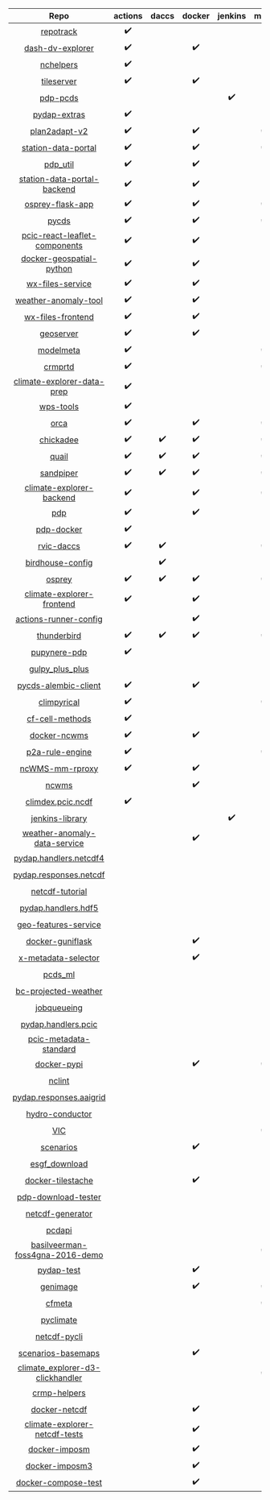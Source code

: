 | Repo | actions | daccs | docker | jenkins | make | pip | pipenv | snyk |
|:-:|:-:|:-:|:-:|:-:|:-:|:-:|:-:|:-:|
| [repotrack](https://github.com/pacificclimate/repotrack) | :heavy_check_mark: | | | | | | :heavy_check_mark: | |
| [dash-dv-explorer](https://github.com/pacificclimate/dash-dv-explorer) | :heavy_check_mark: | | :heavy_check_mark: | | | | :heavy_check_mark: | |
| [nchelpers](https://github.com/pacificclimate/nchelpers) | :heavy_check_mark: | | | | | :heavy_check_mark: | | |
| [tileserver](https://github.com/pacificclimate/tileserver) | :heavy_check_mark: | | :heavy_check_mark: | | | | | |
| [pdp-pcds](https://github.com/pacificclimate/pdp-pcds) | | | | :heavy_check_mark: | | :heavy_check_mark: | | |
| [pydap-extras](https://github.com/pacificclimate/pydap-extras) | :heavy_check_mark: | | | | | | :heavy_check_mark: | |
| [plan2adapt-v2](https://github.com/pacificclimate/plan2adapt-v2) | :heavy_check_mark: | | :heavy_check_mark: | | :heavy_check_mark: | | | :heavy_check_mark: |
| [station-data-portal](https://github.com/pacificclimate/station-data-portal) | :heavy_check_mark: | | :heavy_check_mark: | | :heavy_check_mark: | | | |
| [pdp_util](https://github.com/pacificclimate/pdp_util) | :heavy_check_mark: | | :heavy_check_mark: | | | | :heavy_check_mark: | |
| [station-data-portal-backend](https://github.com/pacificclimate/station-data-portal-backend) | :heavy_check_mark: | | :heavy_check_mark: | | | | :heavy_check_mark: | |
| [osprey-flask-app](https://github.com/pacificclimate/osprey-flask-app) | :heavy_check_mark: | | :heavy_check_mark: | | :heavy_check_mark: | | :heavy_check_mark: | |
| [pycds](https://github.com/pacificclimate/pycds) | :heavy_check_mark: | | :heavy_check_mark: | | :heavy_check_mark: | | :heavy_check_mark: | |
| [pcic-react-leaflet-components](https://github.com/pacificclimate/pcic-react-leaflet-components) | :heavy_check_mark: | | :heavy_check_mark: | | | | | |
| [docker-geospatial-python](https://github.com/pacificclimate/docker-geospatial-python) | :heavy_check_mark: | | :heavy_check_mark: | | | | | :heavy_check_mark: |
| [wx-files-service](https://github.com/pacificclimate/wx-files-service) | :heavy_check_mark: | | :heavy_check_mark: | | | :heavy_check_mark: | | :heavy_check_mark: |
| [weather-anomaly-tool](https://github.com/pacificclimate/weather-anomaly-tool) | :heavy_check_mark: | | :heavy_check_mark: | | | | | :heavy_check_mark: |
| [wx-files-frontend](https://github.com/pacificclimate/wx-files-frontend) | :heavy_check_mark: | | :heavy_check_mark: | | | | | :heavy_check_mark: |
| [geoserver](https://github.com/pacificclimate/geoserver) | :heavy_check_mark: | | :heavy_check_mark: | | | | | :heavy_check_mark: |
| [modelmeta](https://github.com/pacificclimate/modelmeta) | :heavy_check_mark: | | | | :heavy_check_mark: | | :heavy_check_mark: | |
| [crmprtd](https://github.com/pacificclimate/crmprtd) | :heavy_check_mark: | | | | :heavy_check_mark: | :heavy_check_mark: | :heavy_check_mark: | |
| [climate-explorer-data-prep](https://github.com/pacificclimate/climate-explorer-data-prep) | :heavy_check_mark: | | | | | | :heavy_check_mark: | |
| [wps-tools](https://github.com/pacificclimate/wps-tools) | :heavy_check_mark: | | | | | | :heavy_check_mark: | |
| [orca](https://github.com/pacificclimate/orca) | :heavy_check_mark: | | :heavy_check_mark: | | :heavy_check_mark: | | :heavy_check_mark: | :heavy_check_mark: |
| [chickadee](https://github.com/pacificclimate/chickadee) | :heavy_check_mark: | :heavy_check_mark: | :heavy_check_mark: | | :heavy_check_mark: | :heavy_check_mark: | | :heavy_check_mark: |
| [quail](https://github.com/pacificclimate/quail) | :heavy_check_mark: | :heavy_check_mark: | :heavy_check_mark: | | :heavy_check_mark: | :heavy_check_mark: | | :heavy_check_mark: |
| [sandpiper](https://github.com/pacificclimate/sandpiper) | :heavy_check_mark: | :heavy_check_mark: | :heavy_check_mark: | | :heavy_check_mark: | :heavy_check_mark: | | :heavy_check_mark: |
| [climate-explorer-backend](https://github.com/pacificclimate/climate-explorer-backend) | :heavy_check_mark: | | :heavy_check_mark: | | :heavy_check_mark: | | :heavy_check_mark: | |
| [pdp](https://github.com/pacificclimate/pdp) | :heavy_check_mark: | | :heavy_check_mark: | | | :heavy_check_mark: | | |
| [pdp-docker](https://github.com/pacificclimate/pdp-docker) | :heavy_check_mark: | | | | | | | |
| [rvic-daccs](https://github.com/pacificclimate/rvic-daccs) | :heavy_check_mark: | :heavy_check_mark: | | | :heavy_check_mark: | :heavy_check_mark: | | |
| [birdhouse-config](https://github.com/pacificclimate/birdhouse-config) | | :heavy_check_mark: | | | | | | |
| [osprey](https://github.com/pacificclimate/osprey) | :heavy_check_mark: | :heavy_check_mark: | :heavy_check_mark: | | :heavy_check_mark: | :heavy_check_mark: | | :heavy_check_mark: |
| [climate-explorer-frontend](https://github.com/pacificclimate/climate-explorer-frontend) | :heavy_check_mark: | | :heavy_check_mark: | | | | | :heavy_check_mark: |
| [actions-runner-config](https://github.com/pacificclimate/actions-runner-config) | | | :heavy_check_mark: | | | | | |
| [thunderbird](https://github.com/pacificclimate/thunderbird) | :heavy_check_mark: | :heavy_check_mark: | :heavy_check_mark: | | :heavy_check_mark: | :heavy_check_mark: | | :heavy_check_mark: |
| [pupynere-pdp](https://github.com/pacificclimate/pupynere-pdp) | :heavy_check_mark: | | | | | | | |
| [gulpy_plus_plus](https://github.com/pacificclimate/gulpy_plus_plus) | | | | | | :heavy_check_mark: | | |
| [pycds-alembic-client](https://github.com/pacificclimate/pycds-alembic-client) | :heavy_check_mark: | | :heavy_check_mark: | | | :heavy_check_mark: | | |
| [climpyrical](https://github.com/pacificclimate/climpyrical) | :heavy_check_mark: | | | | :heavy_check_mark: | :heavy_check_mark: | | |
| [cf-cell-methods](https://github.com/pacificclimate/cf-cell-methods) | :heavy_check_mark: | | | | | :heavy_check_mark: | | |
| [docker-ncwms](https://github.com/pacificclimate/docker-ncwms) | :heavy_check_mark: | | :heavy_check_mark: | | | | | |
| [p2a-rule-engine](https://github.com/pacificclimate/p2a-rule-engine) | :heavy_check_mark: | | | | :heavy_check_mark: | :heavy_check_mark: | | |
| [ncWMS-mm-rproxy](https://github.com/pacificclimate/ncWMS-mm-rproxy) | :heavy_check_mark: | | :heavy_check_mark: | | | :heavy_check_mark: | | |
| [ncwms](https://github.com/pacificclimate/ncwms) | | | :heavy_check_mark: | | | | | |
| [climdex.pcic.ncdf](https://github.com/pacificclimate/climdex.pcic.ncdf) | :heavy_check_mark: | | | | | | | |
| [jenkins-library](https://github.com/pacificclimate/jenkins-library) | | | | :heavy_check_mark: | | | | |
| [weather-anomaly-data-service](https://github.com/pacificclimate/weather-anomaly-data-service) | | | :heavy_check_mark: | | | :heavy_check_mark: | | |
| [pydap.handlers.netcdf4](https://github.com/pacificclimate/pydap.handlers.netcdf4) | | | | | | :heavy_check_mark: | | |
| [pydap.responses.netcdf](https://github.com/pacificclimate/pydap.responses.netcdf) | | | | | | :heavy_check_mark: | | |
| [netcdf-tutorial](https://github.com/pacificclimate/netcdf-tutorial) | | | | | | :heavy_check_mark: | | |
| [pydap.handlers.hdf5](https://github.com/pacificclimate/pydap.handlers.hdf5) | | | | | | :heavy_check_mark: | | |
| [geo-features-service](https://github.com/pacificclimate/geo-features-service) | | | | | | :heavy_check_mark: | | |
| [docker-guniflask](https://github.com/pacificclimate/docker-guniflask) | | | :heavy_check_mark: | | | | | |
| [x-metadata-selector](https://github.com/pacificclimate/x-metadata-selector) | | | :heavy_check_mark: | | | | | |
| [pcds_ml](https://github.com/pacificclimate/pcds_ml) | | | | | | :heavy_check_mark: | | |
| [bc-projected-weather](https://github.com/pacificclimate/bc-projected-weather) | | | | | | :heavy_check_mark: | | |
| [jobqueueing](https://github.com/pacificclimate/jobqueueing) | | | | | | :heavy_check_mark: | | |
| [pydap.handlers.pcic](https://github.com/pacificclimate/pydap.handlers.pcic) | | | | | | :heavy_check_mark: | | |
| [pcic-metadata-standard](https://github.com/pacificclimate/pcic-metadata-standard) | | | | | | :heavy_check_mark: | | |
| [docker-pypi](https://github.com/pacificclimate/docker-pypi) | | | :heavy_check_mark: | | :heavy_check_mark: | | | |
| [nclint](https://github.com/pacificclimate/nclint) | | | | | | :heavy_check_mark: | | |
| [pydap.responses.aaigrid](https://github.com/pacificclimate/pydap.responses.aaigrid) | | | | | | :heavy_check_mark: | | |
| [hydro-conductor](https://github.com/pacificclimate/hydro-conductor) | | | | | | :heavy_check_mark: | | |
| [VIC](https://github.com/pacificclimate/VIC) | | | | | :heavy_check_mark: | | | |
| [scenarios](https://github.com/pacificclimate/scenarios) | | | :heavy_check_mark: | | | | | |
| [esgf_download](https://github.com/pacificclimate/esgf_download) | | | | | | :heavy_check_mark: | | |
| [docker-tilestache](https://github.com/pacificclimate/docker-tilestache) | | | :heavy_check_mark: | | | | | |
| [pdp-download-tester](https://github.com/pacificclimate/pdp-download-tester) | | | | | | :heavy_check_mark: | | |
| [netcdf-generator](https://github.com/pacificclimate/netcdf-generator) | | | | | | :heavy_check_mark: | | |
| [pcdapi](https://github.com/pacificclimate/pcdapi) | | | | | | :heavy_check_mark: | | |
| [basilveerman-foss4gna-2016-demo](https://github.com/pacificclimate/basilveerman-foss4gna-2016-demo) | | | | | :heavy_check_mark: | | | |
| [pydap-test](https://github.com/pacificclimate/pydap-test) | | | :heavy_check_mark: | | | :heavy_check_mark: | | |
| [genimage](https://github.com/pacificclimate/genimage) | | | :heavy_check_mark: | | :heavy_check_mark: | | | |
| [cfmeta](https://github.com/pacificclimate/cfmeta) | | | | | :heavy_check_mark: | :heavy_check_mark: | | |
| [pyclimate](https://github.com/pacificclimate/pyclimate) | | | | | | :heavy_check_mark: | | |
| [netcdf-pycli](https://github.com/pacificclimate/netcdf-pycli) | | | | | | :heavy_check_mark: | | |
| [scenarios-basemaps](https://github.com/pacificclimate/scenarios-basemaps) | | | :heavy_check_mark: | | | | | |
| [climate_explorer-d3-clickhandler](https://github.com/pacificclimate/climate_explorer-d3-clickhandler) | | | | | :heavy_check_mark: | | | |
| [crmp-helpers](https://github.com/pacificclimate/crmp-helpers) | | | | | | :heavy_check_mark: | | |
| [docker-netcdf](https://github.com/pacificclimate/docker-netcdf) | | | :heavy_check_mark: | | | | | |
| [climate-explorer-netcdf-tests](https://github.com/pacificclimate/climate-explorer-netcdf-tests) | | | :heavy_check_mark: | | | :heavy_check_mark: | | |
| [docker-imposm](https://github.com/pacificclimate/docker-imposm) | | | :heavy_check_mark: | | | | | |
| [docker-imposm3](https://github.com/pacificclimate/docker-imposm3) | | | :heavy_check_mark: | | | | | |
| [docker-compose-test](https://github.com/pacificclimate/docker-compose-test) | | | :heavy_check_mark: | | | :heavy_check_mark: | | |

